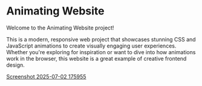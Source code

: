 
# Animating Website

Welcome to the Animating Website project!

This is a modern, responsive web project that showcases stunning CSS and JavaScript animations to create visually engaging user experiences. Whether you're exploring for inspiration or want to dive into how animations work in the browser, this website is a great example of creative frontend design.

[Screenshot 2025-07-02 175955](https://github.com/user-attachments/assets/035c9413-045d-4099-95ff-ca0eee63a161)

